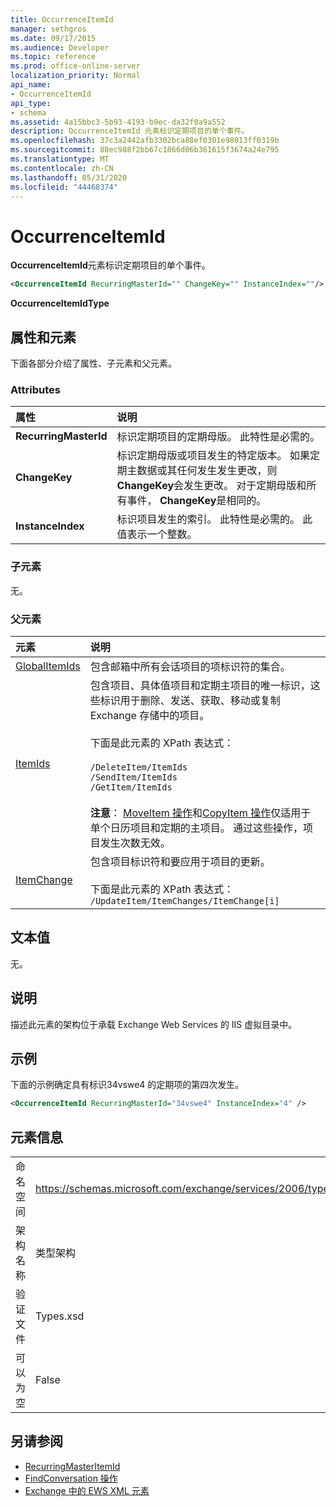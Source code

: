 ```yaml
---
title: OccurrenceItemId
manager: sethgros
ms.date: 09/17/2015
ms.audience: Developer
ms.topic: reference
ms.prod: office-online-server
localization_priority: Normal
api_name:
- OccurrenceItemId
api_type:
- schema
ms.assetid: 4a15bbc3-5b93-4193-b9ec-da32f0a9a552
description: OccurrenceItemId 元素标识定期项目的单个事件。
ms.openlocfilehash: 37c3a2442afb3302bca88ef0301e98013ff0319b
ms.sourcegitcommit: 88ec988f2bb67c1866d06b361615f3674a24e795
ms.translationtype: MT
ms.contentlocale: zh-CN
ms.lasthandoff: 05/31/2020
ms.locfileid: "44468374"
---
```

# <a name="occurrenceitemid"></a>OccurrenceItemId

**OccurrenceItemId**元素标识定期项目的单个事件。 
  
```XML
<OccurrenceItemId RecurringMasterId="" ChangeKey="" InstanceIndex=""/>
```

**OccurrenceItemIdType**

## <a name="attributes-and-elements"></a>属性和元素

下面各部分介绍了属性、子元素和父元素。
  
### <a name="attributes"></a>Attributes

|**属性**|**说明**|
|:-----|:-----|
|**RecurringMasterId** <br/> |标识定期项目的定期母版。 此特性是必需的。  <br/> |
|**ChangeKey** <br/> |标识定期母版或项目发生的特定版本。 如果定期主数据或其任何发生发生更改，则**ChangeKey**会发生更改。 对于定期母版和所有事件， **ChangeKey**是相同的。  <br/> |
|**InstanceIndex** <br/> |标识项目发生的索引。 此特性是必需的。 此值表示一个整数。  <br/> |
   
### <a name="child-elements"></a>子元素

无。
  
### <a name="parent-elements"></a>父元素

|**元素**|**说明**|
|:-----|:-----|
|[GlobalItemIds](globalitemids.md) <br/> |包含邮箱中所有会话项目的项标识符的集合。  <br/> |
|[ItemIds](itemids.md) <br/> | 包含项目、具体值项目和定期主项目的唯一标识，这些标识用于删除、发送、获取、移动或复制 Exchange 存储中的项目。 <br/><br/>下面是此元素的 XPath 表达式： <br/><br/>  `/DeleteItem/ItemIds` <br/>  `/SendItem/ItemIds` <br/>  `/GetItem/ItemIds` <br/><br/>**注意**： [MoveItem 操作](moveitem-operation.md)和[CopyItem 操作](copyitem-operation.md)仅适用于单个日历项目和定期的主项目。 通过这些操作，项目发生次数无效。           |
|[ItemChange](itemchange.md) <br/> |包含项目标识符和要应用于项目的更新。<br/><br/> 下面是此元素的 XPath 表达式：   <br/>  `/UpdateItem/ItemChanges/ItemChange[i]` <br/> |
   
## <a name="text-value"></a>文本值

无。
  
## <a name="remarks"></a>说明

描述此元素的架构位于承载 Exchange Web Services 的 IIS 虚拟目录中。
  
## <a name="example"></a>示例

下面的示例确定具有标识34vswe4 的定期项的第四次发生。
  
```XML
<OccurrenceItemId RecurringMasterId="34vswe4" InstanceIndex="4" />
```

## <a name="element-information"></a>元素信息

|||
|:-----|:-----|
|命名空间  <br/> |https://schemas.microsoft.com/exchange/services/2006/types  <br/> |
|架构名称  <br/> |类型架构  <br/> |
|验证文件  <br/> |Types.xsd  <br/> |
|可以为空  <br/> |False  <br/> |
   
## <a name="see-also"></a>另请参阅

- [RecurringMasterItemId](recurringmasteritemid.md)
- [FindConversation 操作](findconversation-operation.md)
- [Exchange 中的 EWS XML 元素](ews-xml-elements-in-exchange.md)

